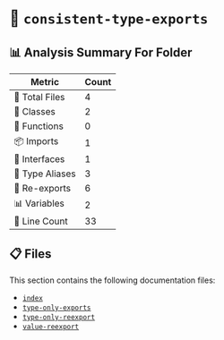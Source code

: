 # 📁 `consistent-type-exports`

## 📊 Analysis Summary For Folder

| Metric | Count |
|--------|-------|
| 📁 Total Files | 4 |
| 🧱 Classes | 2 |
| 🔧 Functions | 0 |
| 📦 Imports | 1 |
| 📐 Interfaces | 1 |
| 📑 Type Aliases | 3 |
| 🔄 Re-exports | 6 |
| 📊 Variables | 2 |
| 🔢 Line Count | 33 |


## 📋 Files

This section contains the following documentation files:

- [`index`](./index.md)
- [`type-only-exports`](./type-only-exports.md)
- [`type-only-reexport`](./type-only-reexport.md)
- [`value-reexport`](./value-reexport.md)